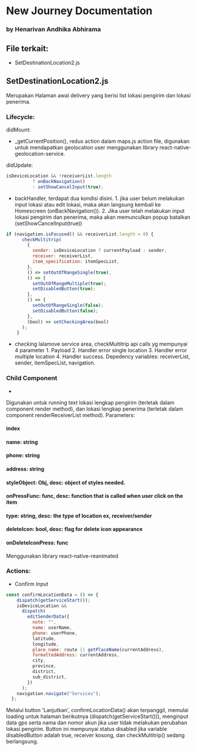 # New Journey Documentation
### by Henarivan Andhika Abhirama

## File terkait:
- SetDestinationLocation2.js

## SetDestinationLocation2.js
Merupakan Halaman awal delivery yang berisi list lokasi pengirim dan lokasi penerima.

### Lifecycle:
didMount:
- _getCurrentPosition(), redux action dalam maps.js action file, digunakan untuk mendapatkan geolocation user menggunakan library react-native-geolocation-service.

didUpdate:
```javascript
isDeviceLocation && !receiverList.length
          ? onBackNavigation()
          : setShowCancelInput(true);
```
- backHandler, terdapat dua kondisi disini. 1. jika user belum melakukan input lokasi atau edit lokasi, maka akan langsung kembali ke Homescreen (onBackNavigation()). 2. Jika user telah melakukan input lokasi pengirim dan penerima, maka akan memunculkan popup batalkan (setShowCancelInput(true))

```javascript
if (navigation.isFocused() && receiverList.length > 0) {
      checkMultitrip(
        {
          sender: isDeviceLocation ? currentPayload : sender,
          receiver: receiverList,
          item_specification: itemSpecList,
        },
        () => setOutOfRangeSingle(true),
        () => {
          setOutOfRangeMultiple(true);
          setDisabledButton(true);
        },
        () => {
          setOutOfRangeSingle(false);
          setDisabledButton(false);
        },
        (bool) => setCheckingArea(bool)
      );
    }
```
- checking lalamove service area,
checkMultitrip api calls yg mempunyai 4 parameter 1. Payload 2. Handler error single location 3. Handler error multiple location 4. Handler success.
Depedency variables: receiverList, sender, itemSpecList, navigation.

### Child Component
- <AnimatedRowItem />
Digunakan untuk running text lokasi lengkap pengirim (terletak dalam component render method), dan lokasi lengkap penerima (terletak dalam component renderReceiverList method).
Parameters:
#### index
#### name: string
#### phone: string
#### address: string
#### styleObject: Obj, desc: object of styles needed.
#### onPressFunc: func, desc: function that is called when user click on the item
#### type: string, desc: the type of location ex, receiver/sender
#### deleteIcon: bool, desc: flag for delete icon appearance
#### onDeleteIconPress: func

Menggunakan library react-native-reanimated

### Actions:
- Confirm Input
```javascript
const confirmLocationData = () => {
    dispatch(getServiceStart());
    isDeviceLocation &&
      dispatch(
        editSenderData({
          note: "",
          name: userName,
          phone: userPhone,
          latitude,
          longitude,
          place_name: route || getPlaceName(currentAddress),
          formattedAddress: currentAddress,
          city,
          province,
          district,
          sub_district,
        })
      );
    navigation.navigate("Services");
  };
```
Melalui button 'Lanjutkan', confirmLocationData() akan terpanggil, memulai loading untuk halaman berikutnya (dispatch(getServiceStart())), menginput data gps serta nama dan nomor akun jika user tidak melakukan perubahan lokasi pengirim.
Button ini mempunyai status disabled jika variable disabledButton adalah true, receiver kosong, dan checkMultitrip() sedang berlangsung.
